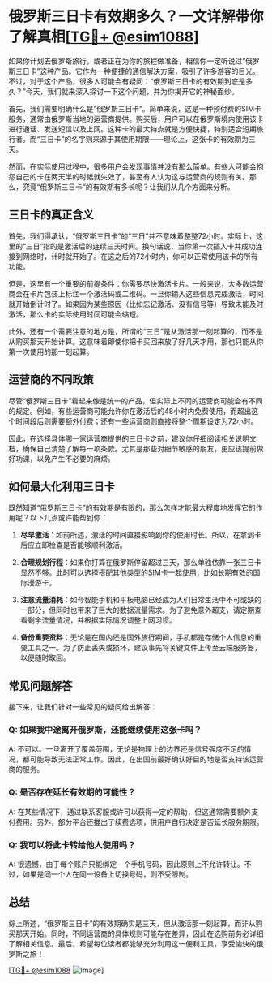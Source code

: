 # 俄罗斯三日卡有效期多久？一文详解带你了解真相[[TG💪+ @esim1088](https://t.me/s/esim1088)]

如果你计划去俄罗斯旅行，或者正在为你的旅程做准备，相信你一定听说过“俄罗斯三日卡”这种产品。它作为一种便捷的通信解决方案，吸引了许多游客的目光。不过，对于这个产品，很多人可能会有疑问：“俄罗斯三日卡的有效期到底是多久？”今天，我们就来深入探讨一下这个问题，并为你揭开它的神秘面纱。

首先，我们需要明确什么是“俄罗斯三日卡”。简单来说，这是一种预付费的SIM卡服务，通常由俄罗斯当地的运营商提供。购买后，用户可以在俄罗斯境内使用该卡进行通话、发送短信以及上网。这种卡的最大特点就是方便快捷，特别适合短期旅行者。而“三日卡”的名字则来源于其使用期限——理论上，这张卡的有效期为三天。

然而，在实际使用过程中，很多用户会发现事情并没有那么简单。有些人可能会抱怨自己的卡在两天半的时候就失效了，甚至有人认为这与运营商的规则有关。那么，究竟“俄罗斯三日卡”的有效期有多长呢？让我们从几个方面来分析。

## **三日卡的真正含义**

首先，我们得承认，“俄罗斯三日卡”的“三日”并不意味着整整72小时。实际上，这里的“三日”指的是激活后的连续三天时间。换句话说，当你第一次插入卡并成功连接到网络时，计时就开始了。在这之后的72小时内，你可以正常使用该卡的所有功能。

但是，这里有一个重要的前提条件：你需要尽快激活卡片。一般来说，大多数运营商会在卡片包装上标注一个激活码或二维码。一旦你输入这些信息完成激活，时间就开始倒计时了。如果因为某些原因（比如忘记激活、没有信号等）导致未能及时激活，那么卡的实际使用时间可能会缩短。

此外，还有一个需要注意的地方是，所谓的“三日”是从激活那一刻起算的，而不是从购买那天开始计算。这意味着即使你把卡买回来放了好几天才用，那也只能从你第一次使用的那一刻起算。

## **运营商的不同政策**

尽管“俄罗斯三日卡”看起来像是统一的产品，但实际上不同的运营商可能会有不同的规定。例如，有些运营商可能允许你在激活后的48小时内免费使用，而超出这个时间段后则需要额外付费；还有一些运营商则直接将整个周期设定为72小时。

因此，在选择具体哪一家运营商提供的三日卡之前，建议你仔细阅读相关说明文档，确保自己清楚了解每一项条款。尤其是那些对细节敏感的朋友，更应该提前做好功课，以免产生不必要的麻烦。

## **如何最大化利用三日卡**

既然知道“俄罗斯三日卡”的有效期是有限的，那么怎样才能最大程度地发挥它的作用呢？以下几点或许能帮到你：

1. **尽早激活**：如前所述，激活的时间直接影响到你的使用时长。所以，在拿到卡后应立即检查是否能够顺利激活。
   
2. **合理规划行程**：如果你打算在俄罗斯停留超过三天，那么单独依靠一张三日卡显然不够。此时可以选择搭配其他类型的SIM卡一起使用，比如长期有效的国际漫游卡。

3. **注意流量消耗**：如今智能手机和平板电脑已经成为人们日常生活中不可或缺的一部分，但同时也带来了巨大的数据流量需求。为了避免意外超支，请定期查看剩余流量情况，并根据实际情况调整上网习惯。

4. **备份重要资料**：无论是在国内还是国外旅行期间，手机都是存储个人信息的重要工具之一。为了防止丢失或损坏，建议事先将关键文件上传至云端服务器，以便随时取回。

## **常见问题解答**

接下来，让我们针对一些常见的疑问给出解答：

### Q: 如果我中途离开俄罗斯，还能继续使用这张卡吗？
A: 不可以。一旦离开了覆盖范围，无论是物理上的边界还是信号强度不足的情况，都可能导致无法正常工作。因此，在出国前最好确认好目的地是否支持该运营商的服务。

### Q: 是否存在延长有效期的可能性？
A: 在某些情况下，通过联系客服或许可以获得一定的帮助，但这通常需要额外支付费用。另外，部分平台还推出了续费选项，供用户自行决定是否延长服务期限。

### Q: 我可以将此卡转给他人使用吗？
A: 很遗憾，由于每个账户只能绑定一个手机号码，因此原则上不允许转让。不过，如果是同一个人在同一设备上切换号码，则不受限制。

## **总结**

综上所述，“俄罗斯三日卡”的有效期确实是三天，但从激活那一刻起算，而非从购买那天开始。同时，不同运营商的具体规则可能存在差异，因此在选购前务必详细了解相关信息。最后，希望每位读者都能够充分利用这一便利工具，享受愉快的俄罗斯之旅！

[[TG💪+ @esim1088](https://t.me/s/esim1088) ![Image](https://i.postimg.cc/4NQfJmqS/Snipaste-2025-05-13-00-14-12.png)]
